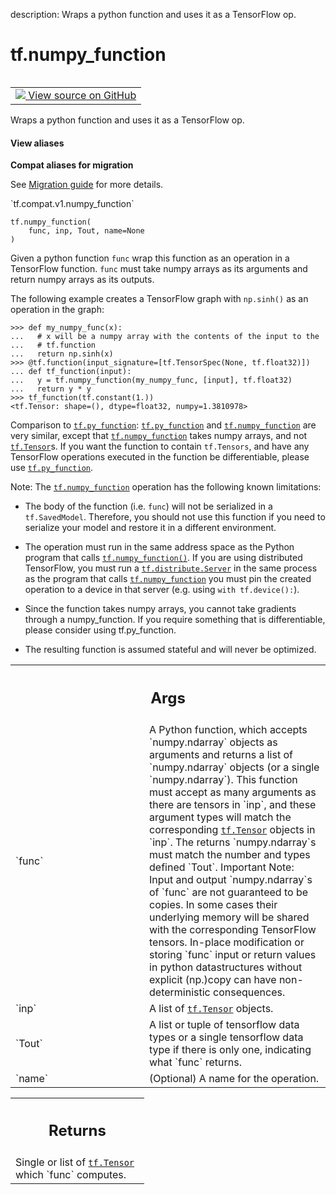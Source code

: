 description: Wraps a python function and uses it as a TensorFlow op.

<div itemscope itemtype="http://developers.google.com/ReferenceObject">
<meta itemprop="name" content="tf.numpy_function" />
<meta itemprop="path" content="Stable" />
</div>

# tf.numpy_function

<!-- Insert buttons and diff -->

<table class="tfo-notebook-buttons tfo-api nocontent" align="left">
<td>
  <a target="_blank" href="https://github.com/tensorflow/tensorflow/blob/r2.3/tensorflow/python/ops/script_ops.py#L564-L632">
    <img src="https://www.tensorflow.org/images/GitHub-Mark-32px.png" />
    View source on GitHub
  </a>
</td>
</table>



Wraps a python function and uses it as a TensorFlow op.

<section class="expandable">
  <h4 class="showalways">View aliases</h4>
  <p>
<b>Compat aliases for migration</b>
<p>See
<a href="https://www.tensorflow.org/guide/migrate">Migration guide</a> for
more details.</p>
<p>`tf.compat.v1.numpy_function`</p>
</p>
</section>

<pre class="devsite-click-to-copy prettyprint lang-py tfo-signature-link">
<code>tf.numpy_function(
    func, inp, Tout, name=None
)
</code></pre>



<!-- Placeholder for "Used in" -->

Given a python function `func` wrap this function as an operation in a
TensorFlow function. `func` must take numpy arrays as its arguments and
return numpy arrays as its outputs.

The following example creates a TensorFlow graph with `np.sinh()` as an
operation in the graph:

```
>>> def my_numpy_func(x):
...   # x will be a numpy array with the contents of the input to the
...   # tf.function
...   return np.sinh(x)
>>> @tf.function(input_signature=[tf.TensorSpec(None, tf.float32)])
... def tf_function(input):
...   y = tf.numpy_function(my_numpy_func, [input], tf.float32)
...   return y * y
>>> tf_function(tf.constant(1.))
<tf.Tensor: shape=(), dtype=float32, numpy=1.3810978>
```

Comparison to <a href="../tf/py_function.md"><code>tf.py_function</code></a>:
<a href="../tf/py_function.md"><code>tf.py_function</code></a> and <a href="../tf/numpy_function.md"><code>tf.numpy_function</code></a> are very similar, except that
<a href="../tf/numpy_function.md"><code>tf.numpy_function</code></a> takes numpy arrays, and not <a href="../tf/Tensor.md"><code>tf.Tensor</code></a>s. If you want the
function to contain `tf.Tensors`, and have any TensorFlow operations executed
in the function be differentiable, please use <a href="../tf/py_function.md"><code>tf.py_function</code></a>.

Note: The <a href="../tf/numpy_function.md"><code>tf.numpy_function</code></a> operation has the following known
limitations:

* The body of the function (i.e. `func`) will not be serialized in a
  `tf.SavedModel`. Therefore, you should not use this function if you need to
  serialize your model and restore it in a different environment.

* The operation must run in the same address space as the Python program
  that calls <a href="../tf/numpy_function.md"><code>tf.numpy_function()</code></a>. If you are using distributed
  TensorFlow, you must run a <a href="../tf/distribute/Server.md"><code>tf.distribute.Server</code></a> in the same process as the
  program that calls <a href="../tf/numpy_function.md"><code>tf.numpy_function</code></a>  you must pin the created
  operation to a device in that server (e.g. using `with tf.device():`).

* Since the function takes numpy arrays, you cannot take gradients
  through a numpy_function. If you require something that is differentiable,
  please consider using tf.py_function.

* The resulting function is assumed stateful and will never be optimized.

<!-- Tabular view -->
 <table class="responsive fixed orange">
<colgroup><col width="214px"><col></colgroup>
<tr><th colspan="2"><h2 class="add-link">Args</h2></th></tr>

<tr>
<td>
`func`
</td>
<td>
A Python function, which accepts `numpy.ndarray` objects as arguments
and returns a list of `numpy.ndarray` objects (or a single
`numpy.ndarray`). This function must accept as many arguments as there are
tensors in `inp`, and these argument types will match the corresponding
<a href="../tf/Tensor.md"><code>tf.Tensor</code></a> objects in `inp`. The returns `numpy.ndarray`s must match the
number and types defined `Tout`.
Important Note: Input and output `numpy.ndarray`s of `func` are not
guaranteed to be copies. In some cases their underlying memory will be
shared with the corresponding TensorFlow tensors. In-place modification
or storing `func` input or return values in python datastructures
without explicit (np.)copy can have non-deterministic consequences.
</td>
</tr><tr>
<td>
`inp`
</td>
<td>
A list of <a href="../tf/Tensor.md"><code>tf.Tensor</code></a> objects.
</td>
</tr><tr>
<td>
`Tout`
</td>
<td>
A list or tuple of tensorflow data types or a single tensorflow data
type if there is only one, indicating what `func` returns.
</td>
</tr><tr>
<td>
`name`
</td>
<td>
(Optional) A name for the operation.
</td>
</tr>
</table>



<!-- Tabular view -->
 <table class="responsive fixed orange">
<colgroup><col width="214px"><col></colgroup>
<tr><th colspan="2"><h2 class="add-link">Returns</h2></th></tr>
<tr class="alt">
<td colspan="2">
Single or list of <a href="../tf/Tensor.md"><code>tf.Tensor</code></a> which `func` computes.
</td>
</tr>

</table>


